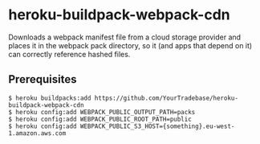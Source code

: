 # heroku-buildpack-webpack-cdn

Downloads a webpack manifest file from a cloud storage provider and places it in the webpack pack directory,
so it (and apps that depend on it) can correctly reference hashed files.

## Prerequisites

    $ heroku buildpacks:add https://github.com/YourTradebase/heroku-buildpack-webpack-cdn
    $ heroku config:add WEBPACK_PUBLIC_OUTPUT_PATH=packs
    $ heroku config:add WEBPACK_PUBLIC_ROOT_PATH=public
    $ heroku config:add WEBPACK_PUBLIC_S3_HOST={something}.eu-west-1.amazon.aws.com
